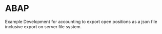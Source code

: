 # ABAP
Example Development for accounting to export open positions as a json file inclusive export on server file system.
